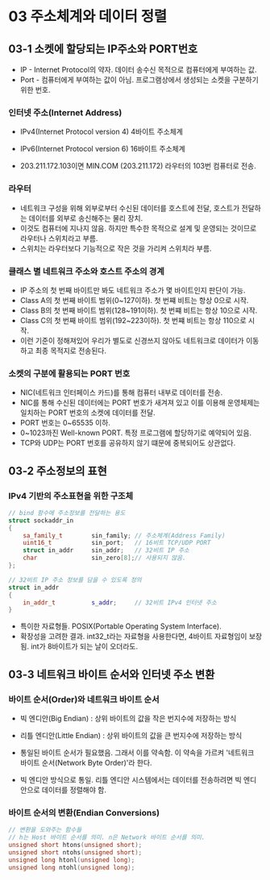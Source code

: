 # 03 주소체계와 데이터 정렬

## 03-1 소켓에 할당되는 IP주소와 PORT번호

* IP - Internet Protocol의 약자. 데이터 송수신 목적으로 컴퓨터에게 부여하는 값.
* Port - 컴퓨터에게 부여하는 값이 아님. 프로그램상에서 생성되는 소켓을 구분하기 위한 번호.

### 인터넷 주소(Internet Address)

* IPv4(Internet Protocol version 4) 4바이트 주소체계
* IPv6(Internet Protocol version 6) 16바이트 주소체계

* 203.211.172.103이면 MIN.COM (203.211.172) 라우터의 103번 컴퓨터로 전송.

### 라우터

* 네트워크 구성을 위해 외부로부터 수신된 데이터를 호스트에 전달, 호스트가 전달하는 데이터를 외부로 송신해주는 물리 장치.
* 이것도 컴퓨터에 지나지 않음. 하지만 특수한 목적으로 설계 및 운영되는 것이므로 라우터나 스위치라고 부름.
* 스위치는 라우터보다 기능적으로 작은 것을 가리켜 스위치라 부름.

### 클래스 별 네트워크 주소와 호스트 주소의 경계

* IP 주소의 첫 번째 바이트만 봐도 네트워크 주소가 몇 바이트인지 판단이 가능.
* Class A의 첫 번째 바이트 범위(0~127이하). 첫 번쨰 비트는 항상 0으로 시작.
* Class B의 첫 번째 바이트 범위(128~191이하). 첫 번쨰 비트는 항상 10으로 시작.
* Class C의 첫 번째 바이트 범위(192~223이하). 첫 번쨰 비트는 항상 110으로 시작.
* 이런 기준이 정해져있어 우리가 별도로 신경쓰지 않아도 네트워크로 데이터가 이동하고 최종 목적지로 전송된다.

### 소켓의 구분에 활용되는 PORT 번호

* NIC(네트워크 인터페이스 카드)를 통해 컴퓨터 내부로 데이터를 전송.
* NIC를 통해 수신된 데이터에는 PORT 번호가 새겨져 있고 이를 이용해 운영체제는 일치하는 PORT 번호의 소켓에 데이터를 전달.
* PORT 번호는 0~65535 이하.
* 0~1023까진 Well-known PORT. 특정 프로그램에 할당하기로 예약되어 있음.
* TCP와 UDP는 PORT 번호를 공유하지 않기 떄문에 중복되어도 상관없다.

## 03-2 주소정보의 표현

### IPv4 기반의 주소표현을 위한 구조체

```cpp
// bind 함수에 주소정보를 전달하는 용도
struct sockaddr_in
{
    sa_family_t        sin_family; // 주소체계(Address Family)
    uint16_t           sin_port;   // 16비트 TCP/UDP PORT
    struct in_addr     sin_addr;   // 32비트 IP 주소
    char               sin_zero[8];// 사용되지 않음.
};

// 32비트 IP 주소 정보를 담을 수 있도록 정의
struct in_addr
{
    in_addr_t          s_addr;     // 32비트 IPv4 인터넷 주소
}
```

* 특이한 자료형들. POSIX(Portable Operating System Interface).
* 확장성을 고려한 결과. int32_t라는 자료형을 사용한다면, 4바이트 자료형임이 보장됨. int가 8바이트가 되는 날이 오더라도.

## 03-3 네트워크 바이트 순서와 인터넷 주소 변환

### 바이트 순서(Order)와 네트워크 바이트 순서

* 빅 엔디안(Big Endian) : 상위 바이트의 값을 작은 번지수에 저장하는 방식
* 리틀 엔디안(Little Endian) : 상위 바이트의 값을 큰 번지수에 저장하는 방식

* 통일된 바이트 순서가 필요했음. 그래서 이를 약속함. 이 약속을 가르켜 '네트워크 바이트 순서(Network Byte Order)'라 한다.
* 빅 엔디안 방식으로 통일. 리틀 엔디안 시스템에서는 데이터를 전송하려면 빅 엔디안으로 데이터를 정렬해야 함.

### 바이트 순서의 변환(Endian Conversions)

```cpp
// 변환을 도와주는 함수들
// h는 Host 바이트 순서를 의미. n은 Network 바이트 순서를 의미.
unsigned short htons(unsigned short);
unsigned short ntohs(unsigned short);
unsigned long htonl(unsigned long);
unsigned long ntohl(unsigned long);
```

